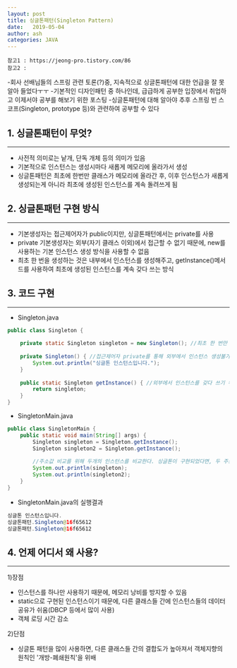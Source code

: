 ```yaml
---
layout: post
title: 싱글톤패턴(Singleton Pattern)
date:   2019-05-04
author: ash
categories: JAVA
---
```

```
참고1 : https://jeong-pro.tistory.com/86
참고2 : 
```

-회사 선배님들의 스프링 관련 토론(?)중, 지속적으로 싱글톤패턴에 대한 언급을 잘 못알아 들었다ㅜㅜ
-기본적인 디자인패턴 중 하나인데, 급급하게 공부한 입장에서 취업하고 이제서야 공부를 해보기 위한 포스팅
-싱글톤패턴에 대해 알아야 추후 스프링 빈 스코프(Singleton, prototype 등)와 관련하여 공부할 수 있다

## 1. 싱글톤패턴이 무엇?

* * *

- 사전적 의미로는 낱개, 단독 개체 등의 의미가 있음
- 기본적으로 인스턴스는 생성시마다 새롭게 메모리에 올라가서 생성
- 싱글톤패턴은 최초에 한번만 클래스가 메모리에 올라간 후, 이후 인스턴스가 새롭게 생성되는게 아니라 최초에 생성된 인스턴스를 계속 돌려쓰게 됨

## 2. 싱글톤패턴 구현 방식

* * *

- 기본생성자는 접근제어자가 public이지만, 싱글톤패턴에서는 private를 사용
- private 기본생성자는 외부(자기 클래스 이외)에서 접근할 수 없기 때문에, new를 사용하는 기본 인스턴스 생성 방식을 사용할 수 없음
- 최초 한 번을 생성하는 것은 내부에서 인스턴스를 생성해주고, getInstance()메서드를 사용하여 최초에 생성된 인스턴스를 계속 갖다 쓰는 방식

## 3. 코드 구현

* * *

- Singleton.java

```java
public class Singleton {
	
	private static Singleton singleton = new Singleton(); //최초 한 번만 인스턴스 생성
	
	private Singleton() { //접근제어자 private를 통해 외부에서 인스턴스 생성불가
		System.out.println("싱글톤 인스턴스입니다.");
	}
	
	public static Singleton getInstance() { //외부에서 인스턴스를 갖다 쓰기 위해 getInstance() 선언
		return singleton;
	}
}
```


- SingletonMain.java

```java
public class SingletonMain {
	public static void main(String[] args) {
		Singleton singleton = Singleton.getInstance();
		Singleton singleton2 = Singleton.getInstance();
		
        //주소값 비교를 위해 두개의 인스턴스를 비교한다. 싱글톤이 구현되었다면, 두 주소값이 같을 것이다.
		System.out.println(singleton);
		System.out.println(singleton2); 
	}
}
```

- SingletonMain.java의 실행결과

```java
싱글톤 인스턴스입니다.
싱글톤패턴.Singleton@16f65612
싱글톤패턴.Singleton@16f65612
```


## 4. 언제 어디서 왜 사용?

* * *

1)장점

- 인스턴스를 하나만 사용하기 때문에, 메모리 낭비를 방지할 수 있음
- static으로 구현된 인스턴스이기 때문에, 다른 클래스들 간에 인스턴스들의 데이터 공유가 쉬움(DBCP 등에서 많이 사용)
- 객체 로딩 시간 감소

2)단점

- 싱글톤 패턴을 많이 사용하면, 다른 클래스들 간의 결합도가 높아져서 객체지향의 원칙인 '개방-폐쇄원칙'을 위배